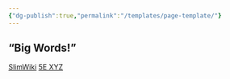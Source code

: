 ```yaml
---
{"dg-publish":true,"permalink":"/templates/page-template/"}
---
```


## “Big Words!”
[SlimWiki](https://slimwiki.com/carbon-pink/)
[5E XYZ](https://dnd5e.wikidot.com/)